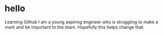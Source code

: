 # hello
Learning Github
I am a young aspiring engineer who is struggling to make a mark and be important to the team. Hopefully this helps change that.
